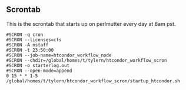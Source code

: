 ## Scrontab

This is the scrontab that starts up on perlmutter every day at 8am pst.
```
#SCRON -q cron
#SCRON --licenses=cfs
#SCRON -A nstaff
#SCRON -t 23:50:00
#SCRON --job-name=htcondor_workflow_node
#SCRON --chdir=/global/homes/t/tylern/htcondor_workflow_scron
#SCRON -o starterlog.out
#SCRON --open-mode=append
0 15 * * 1-5 /global/homes/t/tylern/htcondor_workflow_scron/startup_htcondor.sh
```

